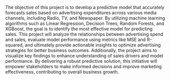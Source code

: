 The objective of this project is to develop a predictive model that accurately forecasts sales based on advertising expenditures across various media channels, including Radio, TV, and Newspaper. By utilizing machine learning algorithms such as Linear Regression, Decision Trees, Random Forests, and XGBoost, the goal is to identify the most effective model for predicting sales. This project will analyze the relationships between advertising spend and sales, evaluate model performance using metrics like MSE and R-squared, and ultimately provide actionable insights to optimize advertising strategies for better business outcomes. Additionally, the project aims to visualize key findings to enhance understanding of sales drivers and model performance. By delivering a robust predictive solution, this initiative will empower stakeholders to make informed decisions and improve marketing effectiveness, contributing to overall business growth.
